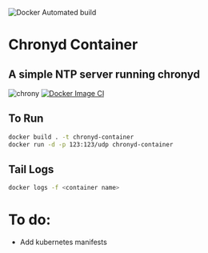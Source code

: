 ![Docker Automated build](https://img.shields.io/docker/automated/ryannemeth/chronyd?style=plastic)
# Chronyd Container
## A simple NTP server running chronyd

![chrony](https://ostechnix.com/wp-content/uploads/2018/10/chrony-1.jpeg)
[![Docker Image CI](https://github.com/rnemeth90/chronyd-container/actions/workflows/docker-image.yml/badge.svg)](https://github.com/rnemeth90/chronyd-container/actions/workflows/docker-image.yml)
## To Run

```sh
docker build . -t chronyd-container
docker run -d -p 123:123/udp chronyd-container
```

## Tail Logs
```sh
docker logs -f <container name>
```

# To do:
<ul>
  <li>Add kubernetes manifests</li>
</ul>